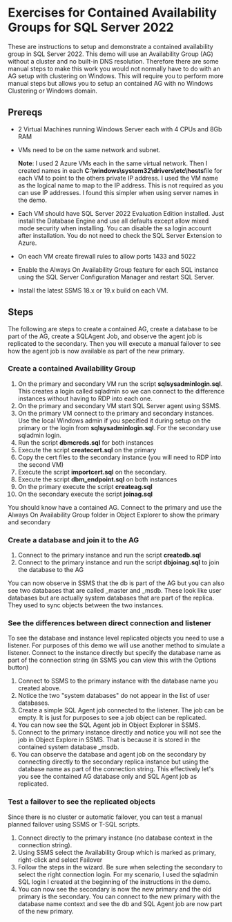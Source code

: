 # Exercises for Contained Availability Groups for SQL Server 2022

These are instructions to setup and demonstrate a contained availability group in SQL Server 2022. This demo will use an Availability Group (AG) without a cluster and no built-in DNS resolution. Therefore there are some manual steps to make this work you would not normally have to do with an AG setup with clustering on Windows. This will require you to perform more manual steps but allows you to setup an contained AG with no Windows Clustering or Windows domain.

## Prereqs

- 2 Virtual Machines running Windows Server each with 4 CPUs and 8Gb RAM
- VMs need to be on the same network and subnet.

    **Note**: I used 2 Azure VMs each in the same virtual network. Then I created names in each **C:\windows\system32\drivers\etc\hosts**file for each VM to point to the others private IP address. I used the VM name as the logical name to map to the IP address. This is not required as you can use IP addresses. I found this simpler when using server names in the demo.

- Each VM should have SQL Server 2022 Evaluation Edition installed. Just install the Database Engine and use all defaults except allow mixed mode security when installing. You can disable the sa login account after installation. You do not need to check the SQL Server Extension to Azure.
- On each VM create firewall rules to allow ports 1433 and 5022
- Enable the Always On Availability Group feature for each SQL instance using the SQL Server Configuration Manager and restart SQL Server.
- Install the latest SSMS 18.x or 19.x build on each VM.

## Steps

The following are steps to create a contained AG, create a database to be part of the AG, create a SQLAgent Job, and observe the agent job is replicated to the secondary. Then you will execute a manual failover to see how the agent job is now available as part of the new primary.

### Create a contained Availability Group

1. On the primary and secondary VM run the script **sqlsysadminlogin.sql**. This creates a login called sqladmin so we can connect to the difference instances without having to RDP into each one.
1. On the primary and secondary VM start SQL Server agent using SSMS.
1. On the primary VM connect to the primary and secondary instances. Use the local Windows admin if you specified it during setup on the primary or the login from **sqlsysadminlogin.sql**. For the secondary use sqladmin login.
1. Run the script **dbmcreds.sql** for both instances
1. Execute the script **createcert.sql** on the primary
1. Copy the cert files to the secondary instance (you will need to RDP into the second VM)
1. Execute the script **importcert.sql** on the secondary.
1. Execute the script **dbm_endpoint.sql** on both instances
1. On the primary execute the script **createag.sql**
1. On the secondary execute the script **joinag.sql**

You should know have a contained AG. Connect to the primary and use the Always On Availability Group folder in Object Explorer to show the primary and secondary

### Create a database and join it to the AG

1. Connect to the primary instance and run the script **createdb.sql**
1. Connect to the primary instance and run the script **dbjoinag.sql** to join the database to the AG

You can now observe in SSMS that the db is part of the AG but you can also see two databases that are called <agname>_master and <agname>_msdb. These look like user databases but are actually system databases that are part of the replica. They used to sync objects between the two instances.

### See the differences between direct connection and listener

To see the database and instance level replicated objects you need to use a listener. For purposes of this demo we will use another method to simulate a listener. Connect to the instance directly but specify the database name as part of the connection string (in SSMS you can view this with the Options button)

1. Connect to SSMS to the primary instance with the database name you created above.
1. Notice the two "system databases" do not appear in the list of user databases.
1. Create a simple SQL Agent job connected to the listener. The job can be empty. It is just for purposes to see a job object can be replicated.
1. You can now see the SQL Agent job in Object Explorer in SSMS.
1. Connect to the primary instance directly and notice you will not see the job in Object Explore in SSMS. That is because it is stored in the contained system database <agname>_msdb.
1. You can observe the database and agent job on the secondary by connecting directly to the secondary replica instance but using the database name as part of the connection string. This effectively let's you see the contained AG database only and SQL Agent job as replicated.

### Test a failover to see the replicated objects

Since there is no cluster or automatic failover, you can test a manual planned failover using SSMS or T-SQL scripts.

1. Connect directly to the primary instance (no database context in the connection string). 
1. Using SSMS select the Availability Group which is marked as primary, right-click and select Failover
1. Follow the steps in the wizard. Be sure when selecting the secondary to select the right connection login. For my scenario, I used the sqladmin SQL login I created at the beginning of the instructions in the demo.
1. You can now see the secondary is now the new primary and the old primary is the secondary. You can connect to the new primary with the database name context and see the db and SQL Agent job are now part of the new primary.